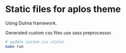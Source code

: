 # Static files for aplos theme

Using Dulma framework.

Generated custom css files use sass preprocessor.
```bash
# update custom css styles
make run
```
